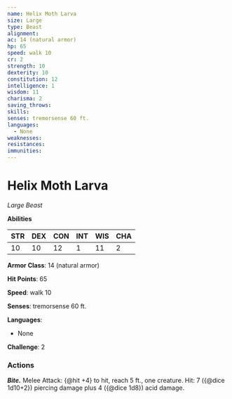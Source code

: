 ```yaml
---
name: Helix Moth Larva
size: Large
type: Beast
alignment: 
ac: 14 (natural armor)
hp: 65
speed: walk 10
cr: 2
strength: 10
dexterity: 10
constitution: 12
intelligence: 1
wisdom: 11
charisma: 2
saving_throws:
skills:
senses: tremorsense 60 ft.
languages:
  - None
weaknesses:
resistances:
immunities:
---
```


# Helix Moth Larva

*Large Beast*

**Abilities**

| STR | DEX | CON | INT | WIS | CHA |
| --- | --- | --- | --- | --- | --- |
| 10 | 10 | 12 | 1 | 11 | 2 |

**Armor Class**: 14 (natural armor)

**Hit Points**: 65

**Speed**: walk 10

**Senses**: tremorsense 60 ft.

**Languages**:
  - None

**Challenge**: 2

### Actions
***Bite.*** Melee Attack: {@hit +4} to hit, reach 5 ft., one creature. Hit: 7 ({@dice 1d10+2}) piercing damage plus 4 ({@dice 1d8}) acid damage.

